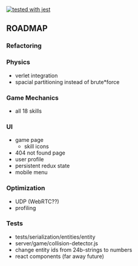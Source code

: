 [![tested with jest](https://img.shields.io/badge/tested_with-jest-99424f.svg)](https://github.com/facebook/jest)

## ROADMAP

### Refactoring

### Physics
* verlet integration
* spacial partitioning instead of brute*force

### **Game Mechanics**
* all 18 skills

### **UI**
* game page
  * skill icons
* 404 not found page
* user profile
* persistent redux state
* mobile menu

### Optimization
* UDP (WebRTC??)
* profiling

### Tests
* tests/serialization/entities/entity
* server/game/collision-detector.js
* change entity ids from 24b-strings to numbers
* react components (far away future)